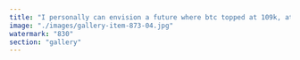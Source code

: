 ```yaml
---
title: "I personally can envision a future where btc topped at 109k, at the pico top of meme investing.<br />And now we will buying real growth (in opposition to memetic mindshare growth), so eth, sol and what is downstream of that.<br />Sol got lucky to be caught in the meme mania"
image: "./images/gallery-item-873-04.jpg"
watermark: "830"
section: "gallery"
---
```

